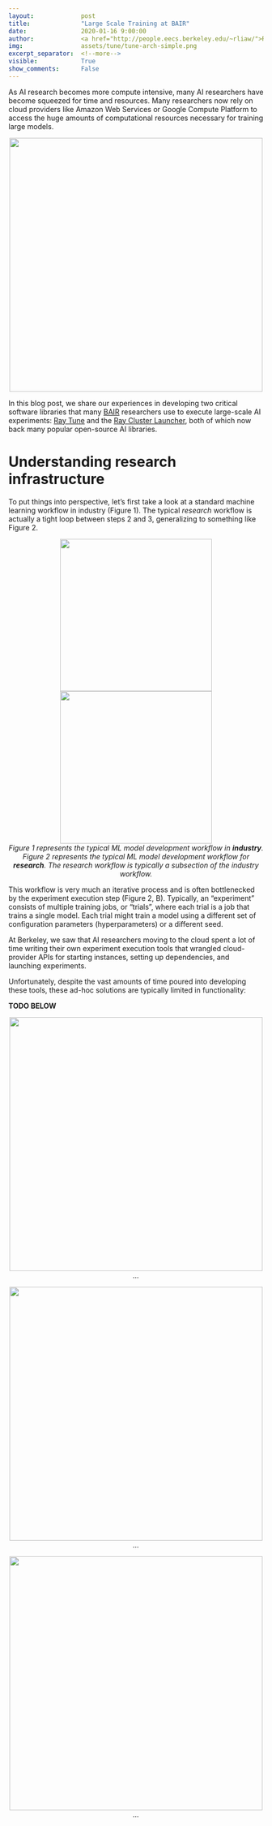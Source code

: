 ```yaml
---
layout:             post
title:              "Large Scale Training at BAIR"
date:               2020-01-16 9:00:00
author:             <a href="http://people.eecs.berkeley.edu/~rliaw/">Richard Liaw</a> and <a href="https://www.linkedin.com/in/eric-liang-31308019/">Eric Liang</a>
img:                assets/tune/tune-arch-simple.png
excerpt_separator:  <!--more-->
visible:            True
show_comments:      False
---
```


<meta name="twitter:title" content="Large Scale Training at BAIR">
<meta name="twitter:card" content="summary_image">
<meta name="twitter:image" content="https://bair.berkeley.edu/static/blog/tune/tune-arch-simple.png">

As AI research becomes more compute intensive, many AI researchers have become
squeezed for time and resources. Many researchers now rely on cloud providers
like Amazon Web Services or Google Compute Platform to access the huge amounts
of computational resources necessary for training large models.

<p style="text-align:center;">
<img src="https://bair.berkeley.edu/static/blog/tune/naive-tuning.png" width="500">
<br />
<i>
</i>
</p>

In this blog post, we share our experiences in developing two critical software
libraries that many [BAIR][1] researchers use to execute large-scale AI
experiments: [Ray Tune][2] and the [Ray Cluster Launcher][3], both of which now
back many popular open-source AI libraries.


<!--more-->

# Understanding research infrastructure

To put things into perspective, let’s first take a look at a standard machine
learning workflow in industry (Figure 1). The typical *research* workflow is
actually a tight loop between steps 2 and 3, generalizing to something like
Figure 2.

<p style="text-align:center;">
<img src="https://bair.berkeley.edu/static/blog/tune/tune_blog_1.jpg" width="300">
<img src="https://bair.berkeley.edu/static/blog/tune/tune_blog_2.jpg" width="300">
<br />
<i>
Figure 1 represents the typical  ML model development workflow in
<b>industry</b>.  Figure 2 represents the typical ML model development workflow
for <b>research</b>. The research workflow is typically a subsection of the
industry workflow.
</i>
</p>

This workflow is very much an iterative process and is often bottlenecked by
the experiment execution step (Figure 2, B).  Typically, an “experiment”
consists of multiple training jobs, or “trials”, where each trial is a job that
trains a single model. Each trial might train a model using a different set of
configuration parameters (hyperparameters) or a different seed.

At Berkeley, we saw that AI researchers moving to the cloud spent a lot of time
writing their own experiment execution tools that wrangled cloud-provider APIs
for starting instances, setting up dependencies, and launching experiments.

Unfortunately, despite the vast amounts of time poured into developing these
tools, these ad-hoc solutions are typically limited in functionality:

**TODO BELOW**


<p style="text-align:center;">
<img src="https://bair.berkeley.edu/static/blog/tune/tune-arch-simple.png" width="500">
<br />
<i>
...
</i>
</p>

<p style="text-align:center;">
<img src="https://bair.berkeley.edu/static/blog/tune/training-experiment-steps.png" width="500">
<br />
<i>
...
</i>
</p>

<p style="text-align:center;">
<img src="https://bair.berkeley.edu/static/blog/tune/tune-ft-graphic.jpg" width="500">
<br />
<i>
...
</i>
</p>


[1]:https://bair.berkeley.edu/
[2]:https://ray.readthedocs.io/en/latest/tune.html
[3]:https://ray.readthedocs.io/en/latest/autoscaling.html

